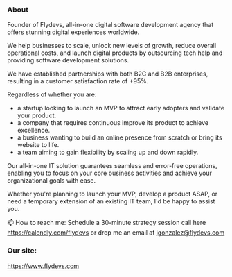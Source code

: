 ### About
Founder of Flydevs, all-in-one digital software development agency that offers stunning digital experiences worldwide.

We help businesses to scale, unlock new levels of growth, reduce overall operational costs, and launch digital products by outsourcing tech help and providing software development solutions.
 
We have established partnerships with both B2C and B2B enterprises, resulting in a customer satisfaction rate of +95%. 

Regardless of whether you are:

- a startup looking to launch an MVP to attract early adopters and validate your product.
- a company that requires continuous improve its product to achieve excellence.
- a business wanting to build an online presence from scratch or bring its website to life.
- a team aiming to gain flexibility by scaling up and down rapidly. 

Our all-in-one IT solution guarantees seamless and error-free operations, enabling you to focus on your core business activities and achieve your organizational goals with ease. 

Whether you're planning to launch your MVP, develop a product ASAP, or need a temporary extension of an existing IT team, I'd be happy to assist you.

📫 How to reach me: 
Schedule a 30-minute strategy session call here https://calendly.com/flydevs or drop me an email at igonzalez@flydevs.com

### Our site:
https://www.flydevs.com
